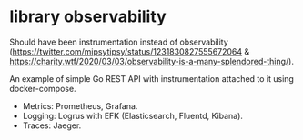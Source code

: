 # library observability
Should have been instrumentation instead of observability (https://twitter.com/mipsytipsy/status/1231830827555672064 & https://charity.wtf/2020/03/03/observability-is-a-many-splendored-thing/).

An example of simple Go REST API with instrumentation attached to it using docker-compose.
  - Metrics: Prometheus, Grafana.
  - Logging: Logrus with EFK (Elasticsearch, Fluentd, Kibana).
  - Traces: Jaeger. 
  

